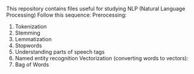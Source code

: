 This repository contains files useful for studying NLP (Natural Language Processing)
Follow this sequence:
Prerocessing:
1. Tokenization
2. Stemming
3. Lemmatization
4. Stopwords
5. Understanding parts of speech tags
6. Named entity recognition
Vectorization (converting words to vectors): 
8. Bag of Words
